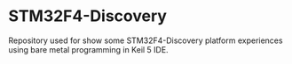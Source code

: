 # STM32F4-Discovery
Repository used for show some STM32F4-Discovery platform experiences using bare metal programming in Keil 5 IDE.
